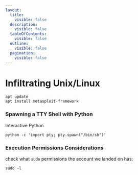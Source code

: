 ```yaml
---
layout:
  title:
    visible: false
  description:
    visible: false
  tableOfContents:
    visible: false
  outline:
    visible: false
  pagination:
    visible: false
---
```


# Infiltrating Unix/Linux



```
apt update
apt install metasploit-framework
```

### Spawning a TTY Shell with Python

Interactive Python

```
python -c 'import pty; pty.spawn("/bin/sh")' 
```

### Execution Permissions Considerations

check what `sudo` permissions the account we landed on has:

```
sudo -l
```
